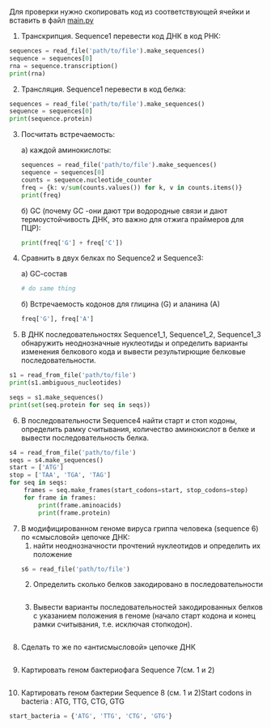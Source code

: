 Для проверки нужно скопировать код из соответствующей ячейки и вставить в файл [main.py](main.py)

1. Транскрипция. Sequence1 перевести код ДНК в код РНК:
```python
sequences = read_file('path/to/file').make_sequences()
sequence = sequences[0]
rna = sequence.transcription()
print(rna)
```
2. Трансляция. Sequence1 перевести в код белка:
```python
sequences = read_file('path/to/file').make_sequences()
sequence = sequences[0]
print(sequence.protein)
```

3. Посчитать встречаемость:

    а) каждой аминокислоты:
    ```python
    sequences = read_file('path/to/file').make_sequences()
    sequence = sequences[0]
    counts = sequence.nucleotide_counter
    freq = {k: v/sum(counts.values()) for k, v in counts.items()}
    print(freq)
    ```
    б) GС (почему GС -они дают три водородные связи и дают термоустойчивость ДНК, это важно для отжига праймеров для ПЦР):
    ```python
    print(freq['G'] + freq['C'])
    ```

4. Сравнить в двух белках по Sequence2 и Sequence3:

    а) GС-состав
    ```python
    # do same thing
    ```
    б) Встречаемость кодонов для глицина (G) и аланина (А)
    ```python
    freq['G'], freq['A']
    ```

5. В ДНК последовательностях Sequence1_1, Sequence1_2, Sequence1_3  обнаружить неоднозначные нуклеотиды и определить варианты изменения белкового кода и вывести результирющие белковые последовательности.
```python
s1 = read_from_file('path/to/file')
print(s1.ambiguous_nucleotides)

seqs = s1.make_sequences()
print(set(seq.protein for seq in seqs))
```

6. В последовательности Sequence4 найти старт и стоп кодоны, определить рамку считывания, количество аминокислот в белке и вывести последовательность белка.
```python
s4 = read_from_file('path/to/file')
seqs = s4.make_sequences()
start = ['ATG']
stop = ['TAA', 'TGA', 'TAG']
for seq in seqs:
    frames = seq.make_frames(start_codons=start, stop_codons=stop)
    for frame in frames:
        print(frame.aminoacids)
        print(frame.protein)
```

7. В модифицированном геноме вируса гриппа человека (sequence 6) по «смысловой» цепочке ДНК:
    1. найти неоднозначности прочтений нуклеотидов и определить их положение
    ```python
    s6 = read_file('path/to/file')
    ```
    2. Определить сколько белков закодировано в последовательности
    ```python
    
    ```
    3. Вывести варианты последовательностей закодированных белков с указанием положения в геноме (начало старт кодона и конец рамки считывания, т.е. исключая стопкодон). 
    ```python

    ```
8. Сделать то же по «антисмысловой» цепочке ДНК
```python

```
9. Картировать геном бактериофага Sequence 7(см. 1 и 2)
```python

```
10. Картировать геном бактерии Sequence 8 (см. 1 и 2)Start codons in bacteria : ATG, TTG, CTG, GTG
```python
start_bacteria = {'ATG', 'TTG', 'CTG', 'GTG'}
```